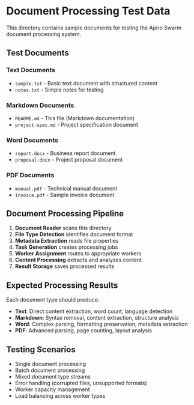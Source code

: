 # Document Processing Test Data

This directory contains sample documents for testing the Aprio Swarm document processing system.

## Test Documents

### Text Documents
- `sample.txt` - Basic text document with structured content
- `notes.txt` - Simple notes for testing

### Markdown Documents  
- `README.md` - This file (Markdown documentation)
- `project-spec.md` - Project specification document

### Word Documents
- `report.docx` - Business report document
- `proposal.docx` - Project proposal document

### PDF Documents
- `manual.pdf` - Technical manual document
- `invoice.pdf` - Sample invoice document

## Document Processing Pipeline

1. **Document Reader** scans this directory
2. **File Type Detection** identifies document format
3. **Metadata Extraction** reads file properties
4. **Task Generation** creates processing jobs
5. **Worker Assignment** routes to appropriate workers
6. **Content Processing** extracts and analyzes content
7. **Result Storage** saves processed results

## Expected Processing Results

Each document type should produce:
- **Text**: Direct content extraction, word count, language detection
- **Markdown**: Syntax removal, content extraction, structure analysis
- **Word**: Complex parsing, formatting preservation, metadata extraction
- **PDF**: Advanced parsing, page counting, layout analysis

## Testing Scenarios

- Single document processing
- Batch document processing
- Mixed document type streams
- Error handling (corrupted files, unsupported formats)
- Worker capacity management
- Load balancing across worker types
